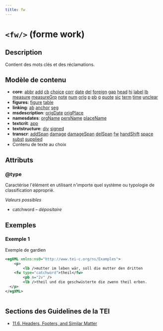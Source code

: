 ```yaml
---
title: fw
---
```




# `<fw/>` (forme work)

## Description

Contient des mots clés et des réclamations.

## Modèle de contenu

- **core**: [abbr](abbr.md) [add](add.md) [cb](cb.md) [choice](choice.md) [corr](corr.md) [date](date.md) [del](del.md) [foreign](foreign.md) [gap](gap.md) [head](head.md) [hi](hi.md) [label](label.md) [lb](lb.md) [measure](measure.md) [measureGrp](measureGrp.md) [note](note.md) [num](num.md) [orig](orig.md) [p](p.md) [pb](pb.md) [q](q.md) [quote](quote.md) [sic](sic.md) [term](term.md) [time](time.md) [unclear](unclear.md)
- **figures**: [figure](figure.md) [table](table.md)
- **linking**: [ab](ab.md) [anchor](anchor.md) [seg](seg.md)
- **msdescription**: [origDate](origDate.md) [origPlace](origPlace.md)
- **namesdates**: [orgName](orgName.md) [persName](persName.md) [placeName](placeName.md)
- **textcrit**: [app](app.md)
- **textstructure**: [div](div.md) [signed](signed.md)
- **transcr**: [addSpan](addSpan.md) [damage](damage.md) [damageSpan](damageSpan.md) [delSpan](delSpan.md) [fw](fw.md) [handShift](handShift.md) [space](space.md) [subst](subst.md) [supplied](supplied.md)
- Contenu de texte au choix

## Attributs

### @type

Caractérise l'élément en utilisant n'importe quel système ou typologie de classification approprié.

*Valeurs possibles*

- catchword – *dépositaire*

## Exemples

### Exemple 1

Exemple de gardien

```xml
<egXML xmlns:ns0="http://www.tei-c.org/ns/Examples">
    <p>
        <lb />mutter im leben wär, soll die mutter den dritten
    <fw type="catchword">theil</fw>
        <pb n="2v" />
        <lb />theil und die geschwüsterte die zwenn theil erben.
  </p>
</egXML>
               
```

## Sections des Guidelines de la TEI

- [11.6. Headers, Footers, and Similar Matter](https://www.tei-c.org/release/doc/tei-p5-doc/en/html/PH.html#PHSK)